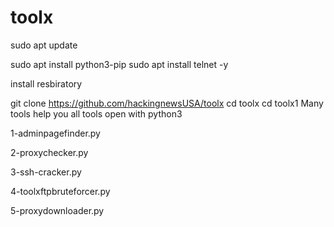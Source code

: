 # toolx
sudo apt update

sudo apt install python3-pip 
sudo apt install telnet -y


install resbiratory
 
git clone https://github.com/hackingnewsUSA/toolx
cd toolx
cd toolx1
Many tools help you
all tools open with python3 

1-adminpagefinder.py

2-proxychecker.py

3-ssh-cracker.py

4-toolxftpbruteforcer.py

5-proxydownloader.py

